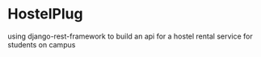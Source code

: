# HostelPlug
using django-rest-framework to build an api for a hostel rental service for students on  campus
